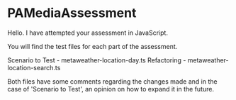 # PAMediaAssessment

Hello.
I have attempted your assessment in JavaScript.

You will find the test files for each part of the assessment.

Scenario to Test - metaweather-location-day.ts
Refactoring - metaweather-location-search.ts

Both files have some comments regarding the changes made and in the case of 'Scenario to Test', an opinion on how to expand it in the future.
